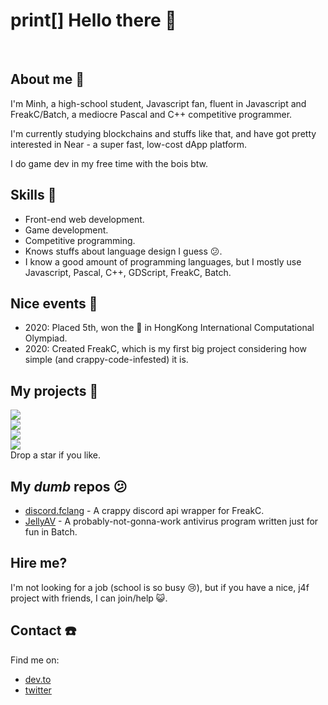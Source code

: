 # print[] Hello there 👋

<br/>

## About me 📓
I'm Minh, a high-school student, Javascript fan, fluent in Javascript and FreakC/Batch, a mediocre Pascal and C++ competitive programmer.

I'm currently studying blockchains and stuffs like that, and have got pretty interested in Near - a super fast, low-cost dApp platform. 

I do game dev in my free time with the bois btw.

## Skills 💪
* Front-end web development.
* Game development.
* Competitive programming.
* Knows stuffs about language design I guess 😕.
* I know a good amount of programming languages, but I mostly use Javascript, Pascal, C++, GDScript, FreakC, Batch.

## Nice events 📆
* 2020: Placed 5th, won the 🥈 in HongKong International Computational Olympiad.
* 2020: Created FreakC, which is my first big project considering how simple (and crappy-code-infested) it is.

## My projects 🤩
<a href="https://github.com/nguyenphuminh/JeChain"><img src="https://github-readme-stats.vercel.app/api/pin/?username=nguyenphuminh&repo=JeChain"/></a>
<br/>
<a href="https://github.com/cassidylang/cassidy"><img src="https://github-readme-stats.vercel.app/api/pin/?username=cassidylang&repo=cassidy"/></a>
<br/>
<a href="https://github.com/FreakC-Foundation/FreakC"><img src="https://github-readme-stats.vercel.app/api/pin/?username=FreakC-Foundation&repo=freakc"/></a>
<br/>
<a href="https://github.com/nguyenphuminh/HelloWorld"><img src="https://github-readme-stats.vercel.app/api/pin/?username=nguyenphuminh&repo=HelloWorld"/></a>
<br/>
Drop a star if you like.

## My *dumb* repos 😕
* [discord.fclang](https://github.com/FreakC-Foundation/discord.fclang) - A crappy discord api wrapper for FreakC.
* [JellyAV](https://github.com/nguyenphuminh/JellyAV) - A probably-not-gonna-work antivirus program written just for fun in Batch.

## Hire me?
I'm not looking for a job (school is so busy 😢), but if you have a nice, j4f project with friends, I can join/help 😺.

## Contact ☎️
Find me on:
* [dev.to](https://dev.to/freakcdev297)
* [twitter](https://twitter.com/NguynPhMinh8)

